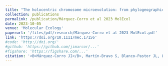 ```yaml
---
title: "The holocentric chromosome microevolution: from phylogeographic patterns to genomic associations with environmental gradients"
collection: publications
permalink: /publication/Márquez-Corro et al 2023 MolEcol
date: 2023-10-05
venue: 'Molecular Ecology'
paperurl: '/files/pdf/research/Márquez-Corro et al 2023 MolEcol.pdf'
link: 'https://doi.org/10.1111/mec.17156'
#code: 'http://doi.org/'
#github: 'https://github.com/jimarcor/...'
#figshare: 'https://figshare.com/...'
citation: '<B>Márquez-Corro JI</B>, Martín-Bravo S, Blanco-Pastor JL, Luceño M, Escudero M. 2023. &quot;The holocentric chromosome microevolution: from phylogeographic patterns to genomic associations with environmental gradients&quot; <i>Molecular Ecology</i> 33: e17156. doi:10.1111/mec.17156'
---
```

